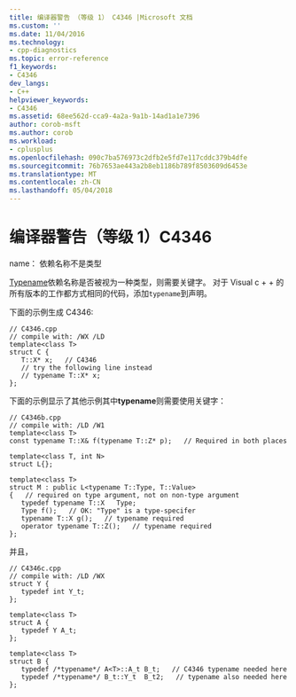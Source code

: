 ```yaml
---
title: 编译器警告 （等级 1） C4346 |Microsoft 文档
ms.custom: ''
ms.date: 11/04/2016
ms.technology:
- cpp-diagnostics
ms.topic: error-reference
f1_keywords:
- C4346
dev_langs:
- C++
helpviewer_keywords:
- C4346
ms.assetid: 68ee562d-cca9-4a2a-9a1b-14ad1a1e7396
author: corob-msft
ms.author: corob
ms.workload:
- cplusplus
ms.openlocfilehash: 090c7ba576973c2dfb2e5fd7e117cddc379b4dfe
ms.sourcegitcommit: 76b7653ae443a2b8eb1186b789f8503609d6453e
ms.translationtype: MT
ms.contentlocale: zh-CN
ms.lasthandoff: 05/04/2018
---
```

# <a name="compiler-warning-level-1-c4346"></a>编译器警告（等级 1）C4346
name： 依赖名称不是类型  
  
 [Typename](../../cpp/typename.md)依赖名称是否被视为一种类型，则需要关键字。 对于 Visual c + + 的所有版本的工作都方式相同的代码，添加`typename`到声明。  
  
 下面的示例生成 C4346:  
  
```  
// C4346.cpp  
// compile with: /WX /LD  
template<class T>  
struct C {  
   T::X* x;   // C4346  
   // try the following line instead  
   // typename T::X* x;  
};  
```  
  
 下面的示例显示了其他示例其中**typename**则需要使用关键字：  
  
```  
// C4346b.cpp  
// compile with: /LD /W1  
template<class T>  
const typename T::X& f(typename T::Z* p);   // Required in both places  
  
template<class T, int N>  
struct L{};  
  
template<class T>  
struct M : public L<typename T::Type, T::Value>   
{   // required on type argument, not on non-type argument  
   typedef typename T::X   Type;  
   Type f();   // OK: "Type" is a type-specifer  
   typename T::X g();   // typename required  
   operator typename T::Z();   // typename required      
};  
```  
  
 并且，  
  
```  
// C4346c.cpp  
// compile with: /LD /WX  
struct Y {  
   typedef int Y_t;  
};  
  
template<class T>  
struct A {  
   typedef Y A_t;  
};  
  
template<class T>  
struct B {  
   typedef /*typename*/ A<T>::A_t B_t;   // C4346 typename needed here  
   typedef /*typename*/ B_t::Y_t  B_t2;   // typename also needed here  
};  
```